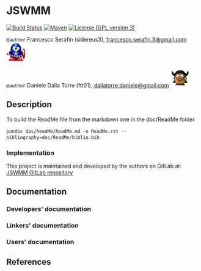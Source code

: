 # JSWMM

[![Build Status](https://travis-ci.org/geoframecomponents/jswmm.svg)](https://travis-ci.org/geoframecomponents/jswmm)
[![Maven](https://maven-badges.herokuapp.com/maven-central/geoframecomponents/jswmm/badge.svg)](https://maven-badges.herokuapp.com/maven-central/geoframecomponents/jswmm)
[![License (GPL version 3)](https://img.shields.io/badge/license-GNU%20GPL%20version%203-blue.svg)](http://opensource.org/licenses/GPL-3.0)

`@author` Francesco Serafin (sidereus3), francesco.serafin.3@gmail.com ![sidereus3](https://github.com/GrowWorkingHard/logos/blob/master/sidereus/sidereus3_50X50.png "sidereus3")

`@author` Daniele Dalla Torre (ftt01), dallatorre.daniele@gmail.com ![ftt01](https://github.com/GrowWorkingHard/logos/blob/master/ftt01/ftt01_50X50.png "ftt01")

## Description

To build the ReadMe file from the markdown one in the doc/ReadMe folder

    pandoc doc/ReadMe/ReadMe.md -o ReadMe.rst --bibliography=doc/ReadMe/biblio.bib

### Implementation

This project is maintained and developed by the authors on GitLab at: [JSWMM GitLab repository](https://gitlab.com/gwh-2b4/JSWMM)

## Documentation

### Developers' documentation

### Linkers' documentation

### Users' documentation

## References
